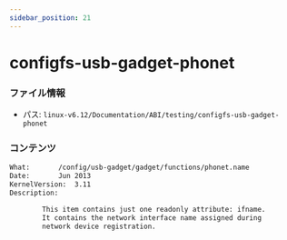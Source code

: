```yaml
---
sidebar_position: 21
---
```

# configfs-usb-gadget-phonet

### ファイル情報

- パス: `linux-v6.12/Documentation/ABI/testing/configfs-usb-gadget-phonet`

### コンテンツ

```txt
What:		/config/usb-gadget/gadget/functions/phonet.name
Date:		Jun 2013
KernelVersion:	3.11
Description:

		This item contains just one readonly attribute: ifname.
		It contains the network interface name assigned during
		network device registration.

```
